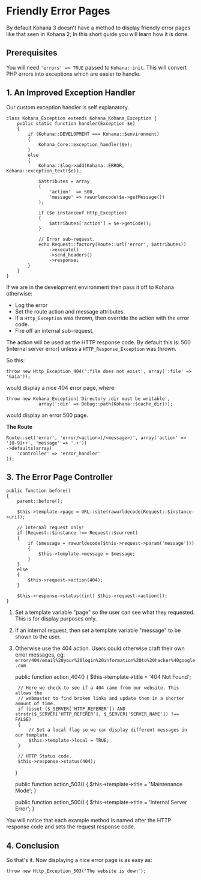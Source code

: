 # Friendly Error Pages

By default Kohana 3 doesn't have a method to display friendly error pages like that 
seen in Kohana 2; In this short guide you will learn how it is done.

## Prerequisites 

You will need `'errors' => TRUE` passed to `Kohana::init`. This will convert PHP 
errors into exceptions which are easier to handle.

## 1. An Improved Exception Handler

Our custom exception handler is self explanatory.

	class Kohana_Exception extends Kohana_Kohana_Exception {
		public static function handler(Exception $e)
		{
			if (Kohana::DEVELOPMENT === Kohana::$environment)
			{
				Kohana_Core::exception_handler($e);
			}
			else
			{
				Kohana::$log->add(Kohana::ERROR, Kohana::exception_text($e));

				$attributes = array
				(
					'action'  => 500,
					'message' => rawurlencode($e->getMessage())
				);

				if ($e instanceof Http_Exception)
				{
					$attributes['action'] = $e->getCode();
				}

				// Error sub-request.
				echo Request::factory(Route::url('error', $attributes))
					->execute()
					->send_headers()
					->response;
			}
		}
	}

If we are in the development environment then pass it off to Kohana otherwise:

* Log the error
* Set the route action and message attributes.
* If a `Http_Exception` was thrown, then override the action with the error code.
* Fire off an internal sub-request.

The action will be used as the HTTP response code. By default this is: 500 (internal
server error) unless a `HTTP_Response_Exception` was thrown.

So this:

	throw new Http_Exception_404(':file does not exist', array(':file' => 'Gaia'));

would display a nice 404 error page, where:

	throw new Kohana_Exception('Directory :dir must be writable',
				array(':dir' => Debug::path(Kohana::$cache_dir)));

would display an error 500 page.

**The Route**

	Route::set('error', 'error/<action>(/<message>)', array('action' => '[0-9]++', 'message' => '.+'))
	->defaults(array(
		'controller' => 'error_handler'
	));

## 3. The Error Page Controller

	public function before()
	{
		parent::before();

		$this->template->page = URL::site(rawurldecode(Request::$instance->uri));

		// Internal request only!
		if (Request::$instance !== Request::$current)
		{
			if ($message = rawurldecode($this->request->param('message')))
			{
				$this->template->message = $message;
			}
		}
		else
		{
			$this->request->action(404);
		}
		
		$this->response->status((int) $this->request->action());
	}

1. Set a template variable "page" so the user can see what they requested. This 
   is for display purposes only.
2. If an internal request, then set a template variable "message" to be shown to 
   the user.
3. Otherwise use the 404 action. Users could otherwise craft their own error messages, eg:
   `error/404/email%20your%20login%20information%20to%20hacker%40google.com`


	public function action_404()
	{
		$this->template->title = '404 Not Found';
	
		// Here we check to see if a 404 came from our website. This allows the
		// webmaster to find broken links and update them in a shorter amount of time.
		if (isset ($_SERVER['HTTP_REFERER']) AND strstr($_SERVER['HTTP_REFERER'], $_SERVER['SERVER_NAME']) !== FALSE)
		{
			// Set a local flag so we can display different messages in our template.
			$this->template->local = TRUE;
		}
	
		// HTTP Status code.
		$this->response->status(404);
	}

	public function action_503()
	{
		$this->template->title = 'Maintenance Mode';
	}

	public function action_500()
	{
		$this->template->title = 'Internal Server Error';
	}

You will notice that each example method is named after the HTTP response code 
and sets the request response code.

## 4. Conclusion

So that's it. Now displaying a nice error page is as easy as:

	throw new Http_Exception_503('The website is down');
